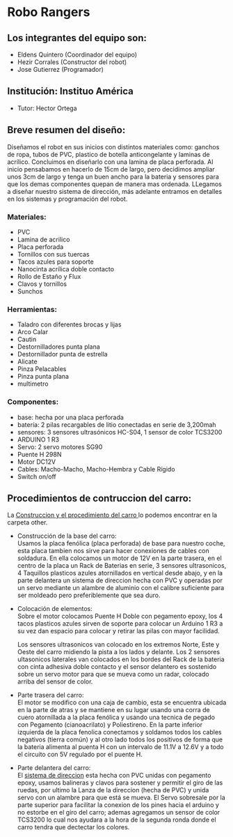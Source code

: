 # Robo Rangers 

## Los integrantes del equipo son:
- Eldens Quintero  (Coordinador del equipo)  
- Hezir Corrales (Constructor del robot)
- Jose Gutierrez (Programador)
  
## Institución: Instituo América 
- Tutor: Hector Ortega
  
## Breve resumen del diseño:
Diseñamos el robot en sus inicios con distintos materiales como: ganchos de ropa, tubos de PVC, plastico de botella anticongelante y laminas de acrílico. Concluimos en diseñarlo con una lamina de placa perforada. Al inicio pensabamos en hacerlo de 15cm de largo, pero decidimos ampliar unos 3cm de largo y tenga un buen ancho para la bateria y sensores para que los demas componentes quepan de manera mas ordenada. LLegamos a diseñar nuestro sistema de dirección, más adelante entramos en detalles en los sistemas y programación del robot. 

### Materiales:                                                                                                                
-  PVC                                                                                                                         
-  Lamina de acrilico                                                                                                           
-  Placa perforada                                                                                                                  
-  Tornillos con sus tuercas                                                                                                    
-  Tacos azules para soporte                                                                                                   
-  Nanocinta acrílica doble contacto                                                                                            
-  Rollo de Estaño y Flux                                                                                                      
-  Clavos y tornillos                                                                                                           
-  Sunchos                                                                                                                      

### Herramientas:
-  Taladro con diferentes brocas y lijas
-  Arco Calar
-  Cautin
-  Destornilladores punta plana
-  Destornillador punta de estrella
-  Alicate
-  Pinza Pelacables
-  Pinza punta plana
-  multimetro

### Componentes:
-  base: hecha por una placa perforada
-  batería: 2 pilas recargables de litio conectadas en serie de 3,200mah
-  sensores: 3 sensores ultrasónicos HC-S04, 1 sensor de color TCS3200
-  ARDUINO 1 R3
-  Servo: 2 servo motores SG90
-  Puente H 298N
-  Motor DC12V
-  Cables: Macho-Macho, Macho-Hembra y Cable Rígido
-  Switch on/off

## Procedimientos de contruccion del carro:

La [Construccion y el procedimiento del carro ](./other/) lo podemos encontrar en la carpeta other.

- Construcción de la base del carro:  
Usamos la placa fenólica (placa perforada) de base para nuestro coche, esta placa tambien nos sirve para hacer conexiones de cables con soldadura.
En ella colocamos un motor de 12V en la parte trasera, en el centro de la placa un Rack de Baterias en serie, 3 sensores ultrasonicos, 4 Taquillos plasticos azules atornillados en vertical desde abajo, y en la parte delantera un sistema de direccion hecha con PVC y operadas por un servo mediante un alambre de aluminio con el calibre suficiente para ser moldeado pero preferiblemente que sea duro.

- Colocación de elementos:  
Sobre el motor colocamos Puente H Doble con pegamento epoxy, los 4 tacos plasticos azules sirven de soporte para colocar un Arduino 1 R3 a su vez dan espacio para colocar y retirar las pilas con mayor facilidad.

  Los sensores ultrasonicos van colocado en los extremos Norte, Este y Oeste del carro midiendo la pista a los lados y delante.
  Los 2 sensores ultasonicos laterales van colocados en los bordes del Rack de la bateria con cinta adhesiva doble contacto y el sensor delantero es sostenido sobre un servo motor para que se mueva como un radar, colocado arriba del sensor de color. 


- Parte trasera del carro:  
El motor se modifico con una caja de cambio, esta se encuentra ubicada en la parte de atras y se mantiene en su lugar usando una corra de cuero atornillada a la placa fenólica y usando una tecnica de pegado con Pegamento (cianoacrilato) y Poliestireno.
En la parte inferior izquierda de la placa fenolica conectamos y soldamos todos los cables negativos (tierra común) y al otro lado todos los positivos de forma que la bateria alimenta al puenta H con un intervalo de 11.1V a 12.6V y a todo el circuito con 5V regulado por el puente H.

- Parte delantera del carro:  
El [sistema de direccion](schemes/Lanza_de_la_dirección.jpeg) esta hecha con PVC unidas con pegamento epoxy, usamos balineras y clavos para sostener y permitir el giro de las ruedas, por ultimo la Lanza de la direccion (hecha de PVC) y unida servo con un alambre para que está se mueva. El Servo sobresale por la parte superior para facilitar la conexion de los pines hacia el arduino y no estorbe en el giro del carro; ademas agregamos un sensor de color TCS3200 lo cual nos ayudara a la hora de la segunda ronda donde el carro tendra que dectectar los colores.
